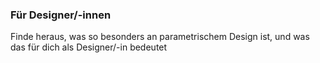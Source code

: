 ---
---

### Für Designer/-innen

Finde heraus, was so besonders an parametrischem Design ist, und was das für dich als Designer/-in bedeutet


